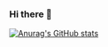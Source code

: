 ### Hi there 👋
[![Anurag's GitHub stats](https://github-readme-stats.vercel.app/api?username=lucamesquitaa)](https://github.com/anuraghazra/github-readme-stats)
